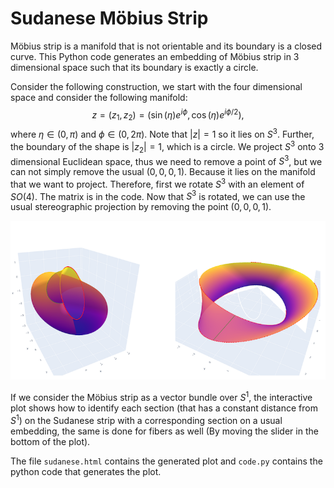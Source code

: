 # Sudanese Möbius Strip 

Möbius strip is a manifold that is not orientable and its boundary is a closed curve.
This Python code generates an embedding of Möbius strip
in 3 dimensional space such that its boundary is exactly a circle.

Consider the following construction, we start with the four dimensional space and 
consider the following manifold:
$$
    z = (z_1, z_2) = (\sin(\eta) e^{i\phi}, \cos(\eta) e^{i\phi/2}),
$$
where $\eta \in (0, \pi)$ and $\phi \in (0, 2\pi)$.
Note that $\vert z \vert = 1$ so it lies on $S^3$.
Further, the boundary of the shape is $\vert z_2 \vert = 1$, which is a circle.
We project $S^3$ onto $3$ dimensional Euclidean space,
thus we need to remove a point of $S^3$, but we can not simply remove the
usual $(0,0,0,1)$. Because it lies on the manifold that we want to project.
Therefore, first we rotate $S^3$ with an element of $SO(4)$. The matrix is in the code.
Now that $S^3$ is rotated, we can use the usual stereographic projection
by removing the point $(0,0,0,1)$.

![Sudanese ](Sudanese.png)

If we consider the Möbius strip as a vector bundle over $S^1$,
the interactive plot shows how to
identify each section (that has a constant distance from $S^1$) on the 
Sudanese strip with a corresponding section on a usual embedding, the same
is done for fibers as well (By moving the slider in the bottom of the plot).

The file `sudanese.html` contains the generated plot and `code.py` contains the python
code that generates the plot.
